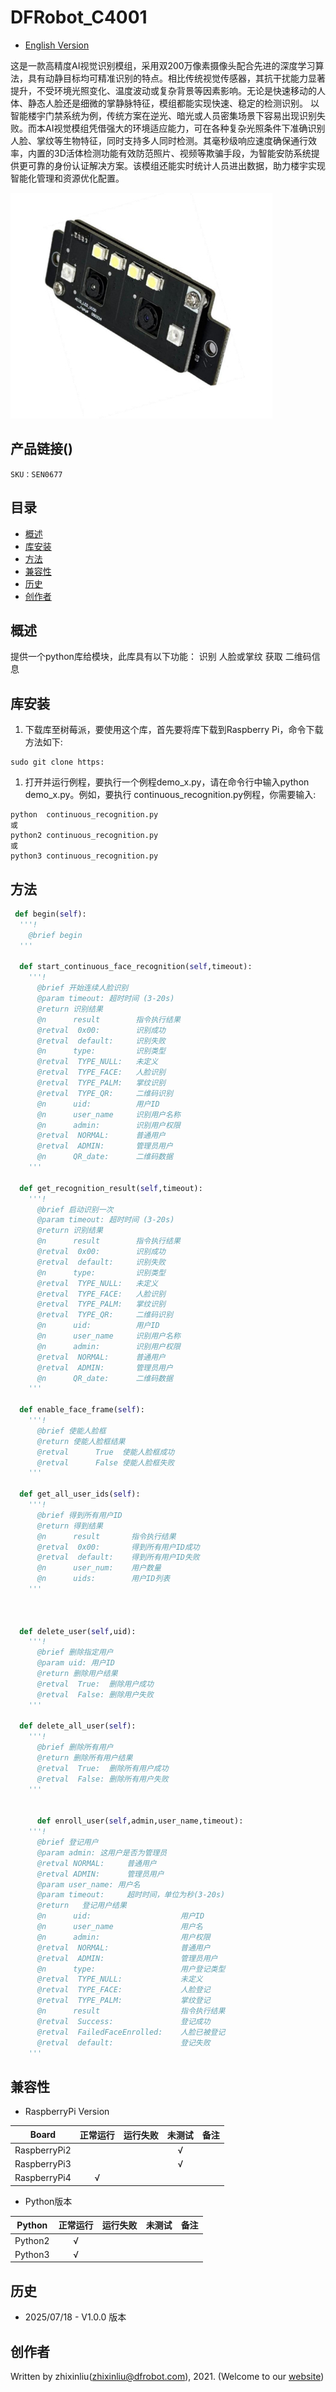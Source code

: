 # DFRobot_C4001
- [English Version](./README.md)

这是一款高精度AI视觉识别模组，采用双200万像素摄像头配合先进的深度学习算法，具有动静目标均可精准识别的特点。相比传统视觉传感器，其抗干扰能力显著提升，不受环境光照变化、温度波动或复杂背景等因素影响。无论是快速移动的人体、静态人脸还是细微的掌静脉特征，模组都能实现快速、稳定的检测识别。
以智能楼宇门禁系统为例，传统方案在逆光、暗光或人员密集场景下容易出现识别失败。而本AI视觉模组凭借强大的环境适应能力，可在各种复杂光照条件下准确识别人脸、掌纹等生物特征，同时支持多人同时检测。其毫秒级响应速度确保通行效率，内置的3D活体检测功能有效防范照片、视频等欺骗手段，为智能安防系统提供更可靠的身份认证解决方案。该模组还能实时统计人员进出数据，助力楼宇实现智能化管理和资源优化配置。

![效果图](../../resources/images/FacePlamQR.jpg)

## 产品链接()

    SKU：SEN0677

## 目录

* [概述](#概述)
* [库安装](#库安装)
* [方法](#方法)
* [兼容性](#兼容性)
* [历史](#历史)
* [创作者](#创作者)

## 概述

提供一个python库给模块，此库具有以下功能：
  识别 人脸或掌纹
  获取 二维码信息

## 库安装
1. 下载库至树莓派，要使用这个库，首先要将库下载到Raspberry Pi，命令下载方法如下:

```
sudo git clone https:
```

1. 打开并运行例程，要执行一个例程demo_x.py，请在命令行中输入python demo_x.py。例如，要执行 continuous_recognition.py例程，你需要输入:

```
python  continuous_recognition.py
或 
python2 continuous_recognition.py
或 
python3 continuous_recognition.py
```

## 方法

```python
 def begin(self):
  '''!
    @brief begin 
  '''

  def start_continuous_face_recognition(self,timeout):
    '''!
      @brief 开始连续人脸识别
      @param timeout: 超时时间 (3-20s)
      @return 识别结果
      @n      result        指令执行结果
      @retval  0x00:        识别成功
      @retval  default:     识别失败
      @n      type:         识别类型
      @retval  TYPE_NULL:   未定义
      @retval  TYPE_FACE:   人脸识别
      @retval  TYPE_PALM:   掌纹识别
      @retval  TYPE_QR:     二维码识别
      @n      uid:          用户ID
      @n      user_name     识别用户名称 
      @n      admin:        识别用户权限
      @retval  NORMAL:      普通用户
      @retval  ADMIN:       管理员用户
      @n      QR_date:      二维码数据
    '''

  def get_recognition_result(self,timeout):
    '''!
      @brief 启动识别一次
      @param timeout: 超时时间 (3-20s)
      @return 识别结果
      @n      result        指令执行结果
      @retval  0x00:        识别成功
      @retval  default:     识别失败
      @n      type:         识别类型
      @retval  TYPE_NULL:   未定义
      @retval  TYPE_FACE:   人脸识别
      @retval  TYPE_PALM:   掌纹识别
      @retval  TYPE_QR:     二维码识别
      @n      uid:          用户ID
      @n      user_name     识别用户名称 
      @n      admin:        识别用户权限
      @retval  NORMAL:      普通用户
      @retval  ADMIN:       管理员用户
      @n      QR_date:      二维码数据
    '''

  def enable_face_frame(self):
    '''!
      @brief 使能人脸框
      @return 使能人脸框结果
      @retval      True  使能人脸框成功
      @retval      False 使能人脸框失败
    '''
    
  def get_all_user_ids(self):
    '''!
      @brief 得到所有用户ID
      @return 得到结果
      @n      result       指令执行结果
      @retval  0x00:       得到所有用户ID成功
      @retval  default:    得到所有用户ID失败
      @n      user_num:    用户数量
      @n      uids:        用户ID列表
    '''



  def delete_user(self,uid):
    '''!
      @brief 删除指定用户
      @param uid: 用户ID
      @return 删除用户结果
      @retval  True:  删除用户成功
      @retval  False: 删除用户失败
    '''

  def delete_all_user(self):
    '''!
      @brief 删除所有用户
      @return 删除所有用户结果
      @retval  True:  删除所有用户成功
      @retval  False: 删除所有用户失败
    '''


      def enroll_user(self,admin,user_name,timeout):
    '''!
      @brief 登记用户
      @param admin: 这用户是否为管理员
      @retval NORMAL:     普通用户
      @retval ADMIN:      管理员用户
      @param user_name: 用户名
      @param timeout:     超时时间，单位为秒(3-20s)
      @return   登记用户结果
      @n      uid:                    用户ID
      @n      user_name               用户名 
      @n      admin:                  用户权限
      @retval  NORMAL:                普通用户
      @retval  ADMIN:                 管理员用户
      @n      type:                   用户登记类型
      @retval  TYPE_NULL:             未定义
      @retval  TYPE_FACE:             人脸登记
      @retval  TYPE_PALM:             掌纹登记
      @n      result                  指令执行结果
      @retval  Success:               登记成功
      @retval  FailedFaceEnrolled:    人脸已被登记
      @retval  default:               登记失败
    '''
```

## 兼容性

* RaspberryPi Version

| Board        | 正常运行  | 运行失败   | 未测试    | 备注
| ------------ | :-------: | :--------: | :------: | :-----: |
| RaspberryPi2 |           |            |    √     |         |
| RaspberryPi3 |           |            |    √     |         |
| RaspberryPi4 |     √     |            |          |         |

* Python版本

| Python  | 正常运行  | 运行失败   | 未测试    | 备注
| ------- | :-------: | :--------: | :------: | :-----: |
| Python2 |     √     |            |          |         |
| Python3 |     √     |            |          |         |


## 历史

- 2025/07/18 - V1.0.0 版本

## 创作者

Written by zhixinliu(zhixinliu@dfrobot.com), 2021. (Welcome to our [website](https://www.dfrobot.com/))